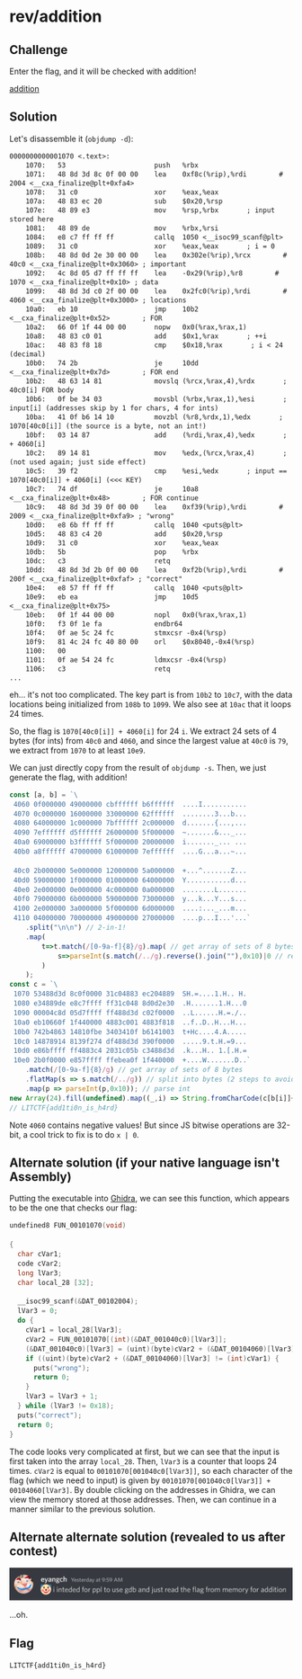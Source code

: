 # rev/addition

## Challenge

Enter the flag, and it will be checked with addition!

[addition](https://drive.google.com/uc?export=download&id=1hRfIzZrNdkjxLpUtnc_8uwyd2jYpOvhV)

## Solution

Let's disassemble it (`objdump -d`):
```
0000000000001070 <.text>:
    1070:	53                   	push   %rbx
    1071:	48 8d 3d 8c 0f 00 00 	lea    0xf8c(%rip),%rdi        # 2004 <__cxa_finalize@plt+0xfa4>
    1078:	31 c0                	xor    %eax,%eax
    107a:	48 83 ec 20          	sub    $0x20,%rsp
    107e:	48 89 e3             	mov    %rsp,%rbx       ; input stored here
    1081:	48 89 de             	mov    %rbx,%rsi
    1084:	e8 c7 ff ff ff       	callq  1050 <__isoc99_scanf@plt>
    1089:	31 c0                	xor    %eax,%eax       ; i = 0
    108b:	48 8d 0d 2e 30 00 00 	lea    0x302e(%rip),%rcx        # 40c0 <__cxa_finalize@plt+0x3060> ; important
    1092:	4c 8d 05 d7 ff ff ff 	lea    -0x29(%rip),%r8        # 1070 <__cxa_finalize@plt+0x10> ; data
    1099:	48 8d 3d c0 2f 00 00 	lea    0x2fc0(%rip),%rdi        # 4060 <__cxa_finalize@plt+0x3000> ; locations
    10a0:	eb 10                	jmp    10b2 <__cxa_finalize@plt+0x52>        ; FOR
    10a2:	66 0f 1f 44 00 00    	nopw   0x0(%rax,%rax,1)
    10a8:	48 83 c0 01          	add    $0x1,%rax       ; ++i
    10ac:	48 83 f8 18          	cmp    $0x18,%rax       ; i < 24 (decimal)
    10b0:	74 2b                	je     10dd <__cxa_finalize@plt+0x7d>        ; FOR end
    10b2:	48 63 14 81          	movslq (%rcx,%rax,4),%rdx       ; 40c0[i] FOR body
    10b6:	0f be 34 03          	movsbl (%rbx,%rax,1),%esi       ; input[i] (addresses skip by 1 for chars, 4 for ints)
    10ba:	41 0f b6 14 10       	movzbl (%r8,%rdx,1),%edx       ; 1070[40c0[i]] (the source is a byte, not an int!)
    10bf:	03 14 87             	add    (%rdi,%rax,4),%edx       ; + 4060[i]
    10c2:	89 14 81             	mov    %edx,(%rcx,%rax,4)       ; (not used again; just side effect)
    10c5:	39 f2                	cmp    %esi,%edx       ; input == 1070[40c0[i]] + 4060[i] (<<< KEY)
    10c7:	74 df                	je     10a8 <__cxa_finalize@plt+0x48>        ; FOR continue
    10c9:	48 8d 3d 39 0f 00 00 	lea    0xf39(%rip),%rdi        # 2009 <__cxa_finalize@plt+0xfa9> ; "wrong"
    10d0:	e8 6b ff ff ff       	callq  1040 <puts@plt>
    10d5:	48 83 c4 20          	add    $0x20,%rsp
    10d9:	31 c0                	xor    %eax,%eax
    10db:	5b                   	pop    %rbx
    10dc:	c3                   	retq   
    10dd:	48 8d 3d 2b 0f 00 00 	lea    0xf2b(%rip),%rdi        # 200f <__cxa_finalize@plt+0xfaf> ; "correct"
    10e4:	e8 57 ff ff ff       	callq  1040 <puts@plt>
    10e9:	eb ea                	jmp    10d5 <__cxa_finalize@plt+0x75>
    10eb:	0f 1f 44 00 00       	nopl   0x0(%rax,%rax,1)
    10f0:	f3 0f 1e fa          	endbr64 
    10f4:	0f ae 5c 24 fc       	stmxcsr -0x4(%rsp)
    10f9:	81 4c 24 fc 40 80 00 	orl    $0x8040,-0x4(%rsp)
    1100:	00 
    1101:	0f ae 54 24 fc       	ldmxcsr -0x4(%rsp)
    1106:	c3                   	retq   
...
```
eh... it's not too complicated. The key part is from `10b2` to `10c7`, with the data locations being initialized from `108b` to `1099`. We also see at `10ac` that it loops 24 times.

So, the flag is `1070[40c0[i]] + 4060[i]` for 24 `i`. We extract 24 sets of 4 bytes (for ints) from `40c0` and `4060`, and since the largest value at `40c0` is `79`, we extract from `1070` to at least `10e9`.

We can just directly copy from the result of `objdump -s`.
Then, we just generate the flag, with addition!
```js
const [a, b] = `\
 4060 0f000000 49000000 cbffffff b6ffffff  ....I...........
 4070 0c000000 16000000 33000000 62ffffff  ........3...b...
 4080 64000000 1c000000 7bffffff 2c000000  d.......{...,...
 4090 7effffff d5ffffff 26000000 5f000000  ~.......&..._...
 40a0 69000000 b3ffffff 5f000000 20000000  i......._... ...
 40b0 a8ffffff 47000000 61000000 7effffff  ....G...a...~...

 40c0 2b000000 5e000000 12000000 5a000000  +...^.......Z...
 40d0 59000000 1f000000 01000000 64000000  Y...........d...
 40e0 2e000000 0e000000 4c000000 0a000000  ........L.......
 40f0 79000000 6b000000 59000000 73000000  y...k...Y...s...
 4100 2e000000 3a000000 5f000000 6d000000  ....:..._...m...
 4110 04000000 70000000 49000000 27000000  ....p...I...'...`
    .split("\n\n") // 2-in-1!
    .map(
        t=>t.match(/[0-9a-f]{8}/g).map( // get array of sets of 8 bytes (ints)
            s=>parseInt(s.match(/../g).reverse().join(""),0x10)|0 // reverse bytes and parse int
        )
    );
const c = `\
 1070 53488d3d 8c0f0000 31c04883 ec204889  SH.=....1.H.. H.
 1080 e34889de e8c7ffff ff31c048 8d0d2e30  .H.......1.H...0
 1090 00004c8d 05d7ffff ff488d3d c02f0000  ..L......H.=./..
 10a0 eb10660f 1f440000 4883c001 4883f818  ..f..D..H...H...
 10b0 742b4863 14810fbe 3403410f b6141003  t+Hc....4.A.....
 10c0 14878914 8139f274 df488d3d 390f0000  .....9.t.H.=9...
 10d0 e86bffff ff4883c4 2031c05b c3488d3d  .k...H.. 1.[.H.=
 10e0 2b0f0000 e857ffff ffebea0f 1f440000  +....W.......D..`
    .match(/[0-9a-f]{8}/g) // get array of sets of 8 bytes
    .flatMap(s => s.match(/../g)) // split into bytes (2 steps to avoid picking up line numbers)
    .map(p => parseInt(p,0x10)); // parse int
new Array(24).fill(undefined).map((_,i) => String.fromCharCode(c[b[i]]+a[i])).join("");
// LITCTF{add1ti0n_is_h4rd}
```
Note `4060` contains negative values! But since JS bitwise operations are 32-bit, a cool trick to fix is to do `x | 0`.

## Alternate solution (if your native language isn't Assembly)

Putting the executable into [Ghidra](https://ghidra-sre.org/), we can see this function, which appears to be the one that checks our flag:

```c
undefined8 FUN_00101070(void)

{
  char cVar1;
  code cVar2;
  long lVar3;
  char local_28 [32];
  
  __isoc99_scanf(&DAT_00102004);
  lVar3 = 0;
  do {
    cVar1 = local_28[lVar3];
    cVar2 = FUN_00101070[(int)(&DAT_001040c0)[lVar3]];
    (&DAT_001040c0)[lVar3] = (uint)(byte)cVar2 + (&DAT_00104060)[lVar3];
    if ((uint)(byte)cVar2 + (&DAT_00104060)[lVar3] != (int)cVar1) {
      puts("wrong");
      return 0;
    }
    lVar3 = lVar3 + 1;
  } while (lVar3 != 0x18);
  puts("correct");
  return 0;
}
```

The code looks very complicated at first, but we can see that the input is first taken into the array `local_28`. Then, `lVar3` is a counter that loops 24 times. `cVar2` is equal to `00101070[001040c0[lVar3]]`, so each character of the flag (which we need to input) is given by `00101070[001040c0[lVar3]] + 00104060[lVar3]`. By double clicking on the addresses in Ghidra, we can view the memory stored at those addresses. Then, we can continue in a manner similar to the previous solution.

## Alternate alternate solution (revealed to us after contest)

![](./clown.png)

...oh.

## Flag

`LITCTF{add1ti0n_is_h4rd}`
